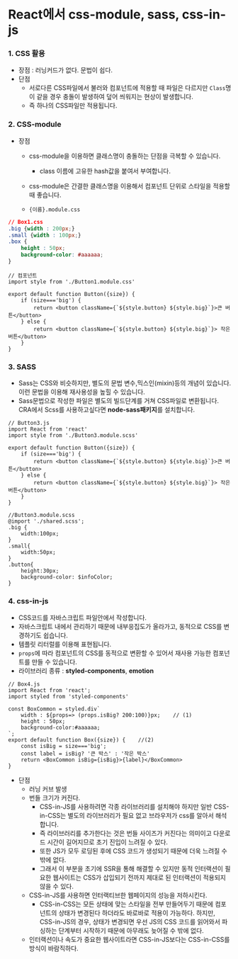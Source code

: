 # React에서 css-module, sass, css-in-js

### 1. CSS 활용

- 장점 : 러닝커드가 없다. 문법이 쉽다.
- 단점
  - 서로다른 CSS파일에서 불러와 컴포넌트에 적용할 때 파일은 다르지만 `Class`명이 같을 경우 충돌이 발생하여 덮어 씌워지는 현상이 발생합니다.
  - 즉 하나의 CSS파일만 적용됩니다.



### 2. CSS-module

- 장점 

  - css-module을 이용하면 클래스명이 충돌하는 단점을 극복할 수 있습니다.
    - class 이름에 고유한 hash값을 붙여서 부여합니다.
  - css-module은 간결한 클래스명을 이용해서 컴포넌트 단위로 스타일을 적용할 때 좋습니다.

  - `{이름}.module.css`

```css
// Box1.css
.big {width : 200px;}
.small {width : 100px;}
.box {
    height : 50px;
    background-color: #aaaaaa;
}
```

```react
// 컴포넌트
import style from './Button1.module.css'

export default function Button({size}) {
    if (size==='big') {
        return <button className={`${style.button} ${style.big}`}>큰 버튼</button>
    } else {
        return <button className={`${style.button} ${style.big}`}> 작은 버튼</button>
    }
}
```





### 3. SASS

- Sass는 CSS와 비슷하지만, 별도의 문법 변수,믹스인(mixin)등의 개념이 있습니다. 이런 문법을 이용해 재사용성을 높힐 수 있습니다.
- Sass문법으로 작성한 파일은 별도의 빌드단계를 거쳐 CSS파일로 변환됩니다. CRA에서 Scss를 사용하고싶다면 **node-sass패키지**를 설치합니다.

```react
// Button3.js
import React from 'react'
import style from './Button3.module.scss'

export default function Button({size}) {
    if (size==='big') {
        return <button className={`${style.button} ${style.big}`}>큰 버튼</button>
    } else {
        return <button className={`${style.button} ${style.big}`}> 작은 버튼</button>
    }
}

//Button3.module.scss
@import './shared.scss';
.big {
    width:100px;
}
.small{
    width:50px;
}
.button{
    height:30px;
    background-color: $infoColor;
}
```



### 4. css-in-js

- CSS코드를 자바스크립트 파일안에서 작성합니다.
- 자바스크립트 내에서 관리하기 때문에 내부응집도가 올라가고, 동적으로 CSS를 변경하기도 쉽습니다.
- 템플릿 리터럴를 이용해 표현됩니다.
- `props`에 따라 컴포넌트의 CSS를 동적으로 변환할 수 있어서 재사용 가능한 컴포넌트를 만들 수 있습니다.
- 라이브러리 종류 : **styled-components**, **emotion**

```react
// Box4.js
import React from 'react';
import styled from 'styled-components'

const BoxCommon = styled.div`
    width : ${props=> (props.isBig? 200:100)}px;    // (1)
    height : 50px;
    background-color:#aaaaaa;
`;
export default function Box({size}) {    //(2)
    const isBig = size==='big';
    const label = isBig? '큰 박스' : '작은 박스'
    return <BoxCommon isBig={isBig}>{label}</BoxCommon>
}
```

- 단점
  - 러닝 커브 발생
  - 번들 크기가 커진다.
    - CSS-in-JS를 사용하려면 각종 라이브러리를 설치해야 하지만 일반 CSS-in-CSS는 별도의 라이브러리가 필요 없고 브라우저가 css를 알아서 해석합니다.
    - 즉 라이브러리를 추가한다는 것은 번들 사이즈가 커진다는 의미이고 다운로드 시간이 길어지므로 초기 진입이 느려질 수 있다.
    - 또한 JS가 모두 로딩된 후에 CSS 코드가 생성되기 때문에 더욱 느려질 수 밖에 없다.
    - 그래서 이 부분을 초기에 SSR을 통해 해결할 수 있지만 동적 인터랙션이 필요한 웹사이트는 CSS가 삽입되기 전까지 제대로 된 인터랙션이 적용되지 않을 수 있다.
  - CSS-in-JS를 사용하면 인터랙티브한 웹페이지의 성능을 저하시킨다. 
    - CSS-in-CSS는 모든 상태에 맞는 스타일을 전부 만들어두기 때문에 컴포넌트의 상태가 변경된다 하더라도 바로바로 적용이 가능하다. 하지만, CSS-in-JS의 경우, 상태가 변경되면 우선 JS의 CSS 코드를 읽어와서 파싱하는 단계부터 시작하기 때문에 아무래도 늦어질 수 밖에 없다. 
  - 인터랙션이나 속도가 중요한 웹사이트라면 CSS-in-JS보다는 CSS-in-CSS를 방식이 바람직하다. 